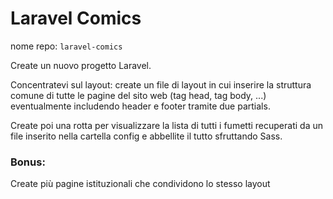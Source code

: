 # Laravel Comics

nome repo: `laravel-comics`

Create un nuovo progetto Laravel.

Concentratevi sul layout: create un file di layout in cui inserire la struttura comune di tutte le pagine del sito web (tag head, tag body, ...) eventualmente includendo header e footer tramite due partials.

Create poi una rotta per visualizzare la lista di tutti i fumetti recuperati da un file inserito nella cartella config e abbellite il tutto sfruttando Sass.

### Bonus:

Create più pagine istituzionali che condividono lo stesso layout
